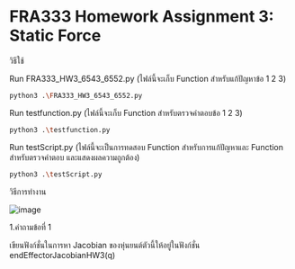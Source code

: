 # FRA333 Homework Assignment 3: Static Force

วิธีใช้

Run FRA333_HW3_6543_6552.py (ไฟล์นี้จะเก็บ Function สำหรับแก้ปัญหาข้อ 1 2 3)
```bash
python3 .\FRA333_HW3_6543_6552.py
```
Run testfunction.py (ไฟล์นี้จะเก็บ Function สำหรับตรวจคำตอบข้อ 1 2 3)
```bash
python3 .\testfunction.py
```
Run testScript.py (ไฟล์นี้จะเป็นการทดสอบ Function สำหรับการแก้ปัญหาและ Function สำหรับตรวจคำตอบ และแสดงผลความถูกต้อง)
```bash
python3 .\testScript.py
```

วิธีการทำงาน

![image](https://github.com/user-attachments/assets/e0c4cead-d46d-43dc-baa2-93bc8ba72a08)

1.คำถามข้อที่ 1

เขียนฟังก์ชั่นในการหา Jacobian ของหุ่นยนต์ตัวนี้ให้อยู่ในฟังก์ชั่น endEffectorJacobianHW3(q)

